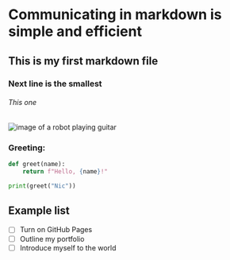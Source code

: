 # Communicating in markdown is simple and efficient
## This is my first markdown file
### Next line is the smallest
###### This one
![image of a robot playing guitar](https://m.media-amazon.com/images/S/pv-target-images/1aeedd82c66e6c9d9d86be8d5f26311ddd9caaeb8eae4bb404d53c283530b93f._BR-6_AC_SX720_FMjpg_.jpg)
### Greeting:
```python
def greet(name):
    return f"Hello, {name}!"

print(greet("Nic"))
```
## Example list
- [ ] Turn on GitHub Pages
- [ ] Outline my portfolio
- [ ] Introduce myself to the world
